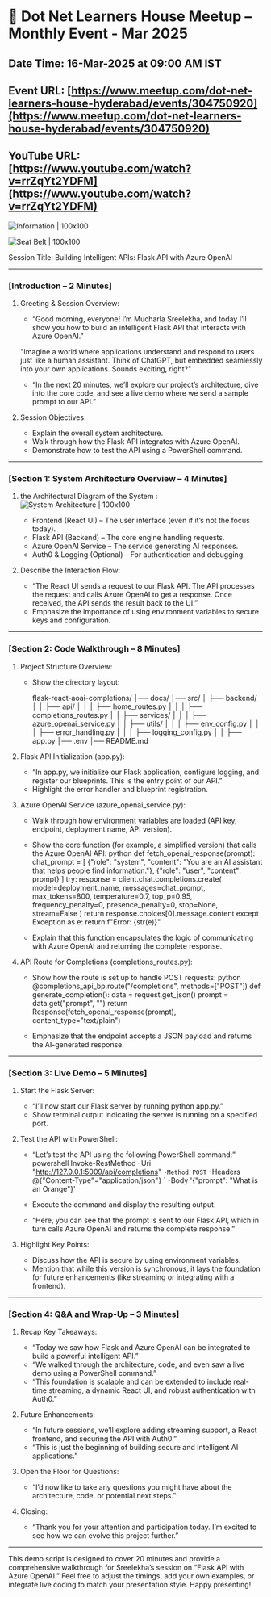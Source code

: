# 📢 Dot Net Learners House Meetup – Monthly Event - Mar 2025

## Date Time: 16-Mar-2025 at 09:00 AM IST

## Event URL: [https://www.meetup.com/dot-net-learners-house-hyderabad/events/304750920](https://www.meetup.com/dot-net-learners-house-hyderabad/events/304750920)

## YouTube URL: [https://www.youtube.com/watch?v=rrZqYt2YDFM](https://www.youtube.com/watch?v=rrZqYt2YDFM)



![Information | 100x100](./Documentation/Images/Information.PNG)

![Seat Belt | 100x100](./Documentation/Images/SeatBelt.PNG)


 
Session Title: Building Intelligent APIs: Flask API with Azure OpenAI

---

### [Introduction – 2 Minutes]

1. Greeting & Session Overview:  
   - “Good morning, everyone! I’m Mucharla Sreelekha, and today I’ll show you how to build an intelligent Flask API that interacts with Azure OpenAI.”  

   "Imagine a world where applications understand and respond to users just like a human assistant.
    Think of ChatGPT, but embedded seamlessly into your own applications. Sounds exciting, right?"

   - “In the next 20 minutes, we’ll explore our project’s architecture, dive into the core code, and see a live demo where we send a sample prompt to our API.”

2. Session Objectives:  
   - Explain the overall system architecture.
   - Walk through how the Flask API integrates with Azure OpenAI.
   - Demonstrate how to test the API using a PowerShell command.

---

### [Section 1: System Architecture Overview – 4 Minutes]

1. the Architectural Diagram of the System :  
     ![System Architecture | 100x100](./Documentation/Images/SystemArchitecture.jpg)
     - Frontend (React UI) – The user interface (even if it’s not the focus today).  
     - Flask API (Backend) – The core engine handling requests.  
     - Azure OpenAI Service – The service generating AI responses.  
     - Auth0 & Logging (Optional) – For authentication and debugging.
  
2. Describe the Interaction Flow:  
   - “The React UI sends a request to our Flask API. The API processes the request and calls Azure OpenAI to get a response. Once received, the API sends the result back to the UI.”
   - Emphasize the importance of using environment variables to secure keys and configuration.

---

### [Section 2: Code Walkthrough – 8 Minutes]

1. Project Structure Overview:  
   - Show the directory layout:
     
     flask-react-aoai-completions/
     │── docs/
     │── src/
     │   ├── backend/
     │   │   ├── api/
     │   │   │   ├── home_routes.py
     │   │   │   ├── completions_routes.py
     │   │   ├── services/
     │   │   │   ├── azure_openai_service.py
     │   │   ├── utils/
     │   │   │   ├── env_config.py
     │   │   │   ├── error_handling.py
     │   │   │   ├── logging_config.py
     │   │   ├── app.py
     │── .env
     │── README.md
     

2. Flask API Initialization (app.py):  
   - “In app.py, we initialize our Flask application, configure logging, and register our blueprints. This is the entry point of our API.”
   - Highlight the error handler and blueprint registration.

3. Azure OpenAI Service (azure_openai_service.py):  
   - Walk through how environment variables are loaded (API key, endpoint, deployment name, API version).  
   - Show the core function (for example, a simplified version) that calls the Azure OpenAI API:
     python
     def fetch_openai_response(prompt):
         chat_prompt = [
             {"role": "system", "content": "You are an AI assistant that helps people find information."},
             {"role": "user", "content": prompt}
         ]
         try:
             response = client.chat.completions.create(
                 model=deployment_name,
                 messages=chat_prompt,
                 max_tokens=800,
                 temperature=0.7,
                 top_p=0.95,
                 frequency_penalty=0,
                 presence_penalty=0,
                 stop=None,
                 stream=False
             )
             return response.choices[0].message.content
         except Exception as e:
             return f"Error: {str(e)}"
     
   - Explain that this function encapsulates the logic of communicating with Azure OpenAI and returning the complete response.
  
4. API Route for Completions (completions_routes.py):  
   - Show how the route is set up to handle POST requests:
     python
     @completions_api_bp.route("/completions", methods=["POST"])
     def generate_completion():
         data = request.get_json()
         prompt = data.get("prompt", "")
         return Response(fetch_openai_response(prompt), content_type="text/plain")
     
   - Emphasize that the endpoint accepts a JSON payload and returns the AI-generated response.

---

### [Section 3: Live Demo – 5 Minutes]

1. Start the Flask Server:  
   - “I’ll now start our Flask server by running python app.py.”
   - Show terminal output indicating the server is running on a specified port.

2. Test the API with PowerShell:  
   - “Let’s test the API using the following PowerShell command:”
     powershell
     Invoke-RestMethod -Uri "http://127.0.0.1:5009/api/completions" `
                       -Method POST `
                       -Headers @{"Content-Type"="application/json"} `
                       -Body '{"prompt": "What is an Orange"}'
     
   - Execute the command and display the resulting output.
   - “Here, you can see that the prompt is sent to our Flask API, which in turn calls Azure OpenAI and returns the complete response.”

3. Highlight Key Points:  
   - Discuss how the API is secure by using environment variables.
   - Mention that while this version is synchronous, it lays the foundation for future enhancements (like streaming or integrating with a frontend).

---

### [Section 4: Q&A and Wrap-Up – 3 Minutes]

1. Recap Key Takeaways:  
   - “Today we saw how Flask and Azure OpenAI can be integrated to build a powerful intelligent API.”
   - “We walked through the architecture, code, and even saw a live demo using a PowerShell command.”
   - “This foundation is scalable and can be extended to include real-time streaming, a dynamic React UI, and robust authentication with Auth0.”

2. Future Enhancements:  
   - “In future sessions, we’ll explore adding streaming support, a React frontend, and securing the API with Auth0.”
   - “This is just the beginning of building secure and intelligent AI applications.”

3. Open the Floor for Questions:  
   - “I’d now like to take any questions you might have about the architecture, code, or potential next steps.”

4. Closing:  
   - “Thank you for your attention and participation today. I’m excited to see how we can evolve this project further.”

---

This demo script is designed to cover 20 minutes and provide a comprehensive walkthrough for Sreelekha’s session on “Flask API with Azure OpenAI.” Feel free to adjust the timings, add your own examples, or integrate live coding to match your presentation style. Happy presenting!

